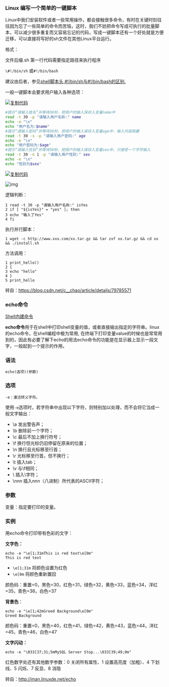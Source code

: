  

### Linux 编写一个简单的一键脚本

Linux中我们安装软件或者一些常用操作，都会接触很多命令，有时在关键时刻往往因为忘了一些简单的命令而苦恼，这时，我们不妨把命令写成可执行的批量脚本，可以减少很多重复而又容易忘记的代码，写成一键脚本还有一个好处就是方便迁移，可以直接将写好的sh文件在其他Linux平台运行。

格式：

 文件后缀.sh 
第一行代码需要指定路径来执行程序

`\#!/bin/sh` 或`#!/bin/bash`

建议由后者，参见[shell脚本头,#!/bin/sh与#!/bin/bash的区别.](https://www.cnblogs.com/jonnyan/p/8798364.html)

一般一键脚本会要求用户输入各种选项：

[![复制代码](https://common.cnblogs.com/images/copycode.gif)](javascript:void(0);)

``` bash
#提示“请输入姓名”并等待30秒，把用户的输入保存入变量name中
read -t 30 -p "请输入用户名称:" name
echo -e "\n"
echo "用户名为:$name"
#提示“请输入密码”并等待30秒，把用户的输入保存入变量age中，输入内容隐藏
read -t 30 -s -p "请输入用户密码:" age
echo -e "\n"
echo "用户密码为:$age"
#提示“请输入性别”并等待30秒，把用户的输入保存入变量sex中，只接受一个字符输入
read -t 30 -n 1 -p "请输入用户性别:" sex
echo -e "\n"
echo "性别为$sex"
```

[![复制代码](https://common.cnblogs.com/images/copycode.gif)](javascript:void(0);)

![img](https://images2018.cnblogs.com/blog/350840/201808/350840-20180808132543286-1566541324.png)

 

逻辑判断：

```
1 read -t 30 -p "请输入用户名称:" isYes
2 if [ "${isYes}" = "yes" ]; then
3 echo "输入了Yes"
4 fi
```

执行并行脚本：

```
1 wget -c http://www.xxx.com/xx.tar.gz && tar zxf xx.tar.gz && cd xx && ./install.sh
```

方法调用：

```
1 print_hello()
2 {
3 echo "hello"
4 }
5 print_hello
```

转自：https://blog.csdn.net/c__chao/article/details/79785571

### echo命令

[Shell内建命令](http://man.linuxde.net/sub/shell%e5%86%85%e5%bb%ba%e5%91%bd%e4%bb%a4)

**echo命令**用于在shell中打印shell变量的值，或者直接输出指定的字符串。linux的echo命令，在shell编程中极为常用, 在终端下打印变量value的时候也是常常用到的，因此有必要了解下echo的用法echo命令的功能是在显示器上显示一段文字，一般起到一个提示的作用。

### 语法

```
echo(选项)(参数)
```

### 选项

```
-e：激活转义字符。
```

使用`-e`选项时，若字符串中出现以下字符，则特别加以处理，而不会将它当成一般文字输出：

- \a 发出警告声；
- \b 删除前一个字符；
- \c 最后不加上换行符号；
- \f 换行但光标仍旧停留在原来的位置；
- \n 换行且光标移至行首；
- \r 光标移至行首，但不换行；
- \t 插入tab；
- \v 与\f相同；
- \\ 插入\字符；
- \nnn 插入nnn（八进制）所代表的ASCII字符；

### 参数

变量：指定要打印的变量。

### 实例

用echo命令打印带有色彩的文字：

**文字色：**

```
echo -e "\e[1;31mThis is red text\e[0m"
This is red text
```

- `\e[1;31m` 将颜色设置为红色
- `\e[0m` 将颜色重新置回

颜色码：重置=0，黑色=30，红色=31，绿色=32，黄色=33，蓝色=34，洋红=35，青色=36，白色=37

**背景色**：

```
echo -e "\e[1;42mGreed Background\e[0m"
Greed Background
```

颜色码：重置=0，黑色=40，红色=41，绿色=42，黄色=43，蓝色=44，洋红=45，青色=46，白色=47

**文字闪动：**

```
echo -e "\033[37;31;5mMySQL Server Stop...\033[39;49;0m"
```

红色数字处还有其他数字参数：0 关闭所有属性、1 设置高亮度（加粗）、4 下划线、5 闪烁、7 反显、8 消隐

转自：http://man.linuxde.net/echo